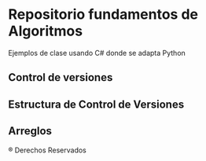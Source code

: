 # Repositorio fundamentos de Algoritmos 

Ejemplos de clase usando C# donde se adapta Python 

## Control de versiones 

## Estructura de Control de Versiones 

## Arreglos 

® Derechos Reservados 